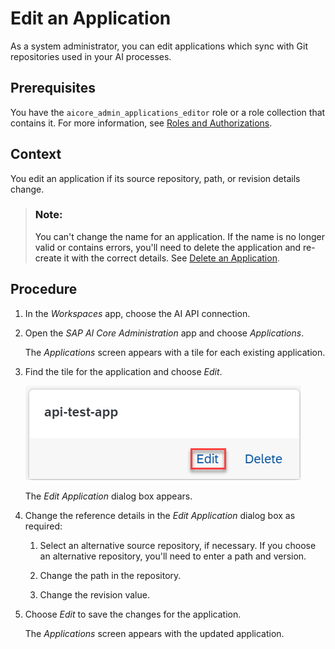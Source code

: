 <!-- loio1c156f440aaa431ba09c10123e159b11 -->

# Edit an Application

As a system administrator, you can edit applications which sync with Git repositories used in your AI processes.



<a name="loio1c156f440aaa431ba09c10123e159b11__prereq_b1t_w3x_ycc"/>

## Prerequisites

You have the `aicore_admin_applications_editor` role or a role collection that contains it. For more information, see [Roles and Authorizations](security-e4cf710.md#loio4ef8499d7a4945ec854e3b4590830bcc).



<a name="loio1c156f440aaa431ba09c10123e159b11__context_dcv_5jx_ycc"/>

## Context

You edit an application if its source repository, path, or revision details change.

> ### Note:  
> You can't change the name for an application. If the name is no longer valid or contains errors, you'll need to delete the application and re-create it with the correct details. See [Delete an Application](delete-an-application-d503fb0.md).



<a name="loio1c156f440aaa431ba09c10123e159b11__steps_ecv_5jx_ycc"/>

## Procedure

1.  In the *Workspaces* app, choose the AI API connection.

2.  Open the *SAP AI Core Administration* app and choose *Applications*.

    The *Applications* screen appears with a tile for each existing application.

3.  Find the tile for the application and choose *Edit*.

    ![Application tile with Edit option highlighted.](images/Image_AIL_edit_app_d767d40.png)

    The *Edit Application* dialog box appears.

4.  Change the reference details in the *Edit Application* dialog box as required:

    1.  Select an alternative source repository, if necessary. If you choose an alternative repository, you'll need to enter a path and version.

    2.  Change the path in the repository.

    3.  Change the revision value.


5.  Choose *Edit* to save the changes for the application.

    The *Applications* screen appears with the updated application.


